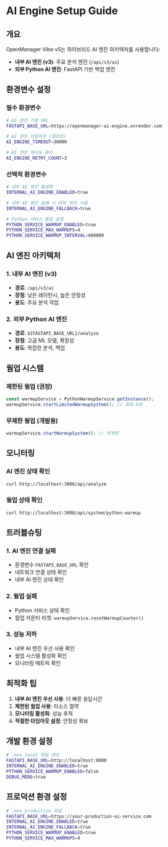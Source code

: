 # AI Engine Setup Guide

## 개요

OpenManager Vibe v5는 하이브리드 AI 엔진 아키텍처를 사용합니다:
- **내부 AI 엔진 (v3)**: 주요 분석 엔진 (`/api/v3/ai`)
- **외부 Python AI 엔진**: FastAPI 기반 백업 엔진

## 환경변수 설정

### 필수 환경변수

```bash
# AI 엔진 기본 URL
FASTAPI_BASE_URL=https://openmanager-ai-engine.onrender.com

# AI 엔진 타임아웃 (밀리초)
AI_ENGINE_TIMEOUT=30000

# AI 엔진 재시도 횟수
AI_ENGINE_RETRY_COUNT=3
```

### 선택적 환경변수

```bash
# 내부 AI 엔진 활성화
INTERNAL_AI_ENGINE_ENABLED=true

# 내부 AI 엔진 실패 시 외부 엔진 사용
INTERNAL_AI_ENGINE_FALLBACK=true

# Python 서비스 웜업 설정
PYTHON_SERVICE_WARMUP_ENABLED=true
PYTHON_SERVICE_MAX_WARMUPS=4
PYTHON_SERVICE_WARMUP_INTERVAL=480000
```

## AI 엔진 아키텍처

### 1. 내부 AI 엔진 (v3)
- **경로**: `/api/v3/ai`
- **장점**: 낮은 레이턴시, 높은 안정성
- **용도**: 주요 분석 작업

### 2. 외부 Python AI 엔진
- **경로**: `${FASTAPI_BASE_URL}/analyze`
- **장점**: 고급 ML 모델, 확장성
- **용도**: 복잡한 분석, 백업

## 웜업 시스템

### 제한된 웜업 (권장)
```typescript
const warmupService = PythonWarmupService.getInstance();
warmupService.startLimitedWarmupSystem(); // 최대 4회
```

### 무제한 웜업 (개발용)
```typescript
warmupService.startWarmupSystem(); // 무제한
```

## 모니터링

### AI 엔진 상태 확인
```bash
curl http://localhost:3000/api/analyze
```

### 웜업 상태 확인
```bash
curl http://localhost:3000/api/system/python-warmup
```

## 트러블슈팅

### 1. AI 엔진 연결 실패
- 환경변수 `FASTAPI_BASE_URL` 확인
- 네트워크 연결 상태 확인
- 내부 AI 엔진 상태 확인

### 2. 웜업 실패
- Python 서비스 상태 확인
- 웜업 카운터 리셋: `warmupService.resetWarmupCounter()`

### 3. 성능 저하
- 내부 AI 엔진 우선 사용 확인
- 웜업 시스템 활성화 확인
- 모니터링 메트릭 확인

## 최적화 팁

1. **내부 AI 엔진 우선 사용**: 더 빠른 응답시간
2. **제한된 웜업 사용**: 리소스 절약
3. **모니터링 활성화**: 성능 추적
4. **적절한 타임아웃 설정**: 안정성 확보

## 개발 환경 설정

```bash
# .env.local 파일 생성
FASTAPI_BASE_URL=http://localhost:8000
INTERNAL_AI_ENGINE_ENABLED=true
PYTHON_SERVICE_WARMUP_ENABLED=false
DEBUG_MODE=true
```

## 프로덕션 환경 설정

```bash
# .env.production 파일
FASTAPI_BASE_URL=https://your-production-ai-service.com
INTERNAL_AI_ENGINE_ENABLED=true
INTERNAL_AI_ENGINE_FALLBACK=true
PYTHON_SERVICE_WARMUP_ENABLED=true
PYTHON_SERVICE_MAX_WARMUPS=4
``` 